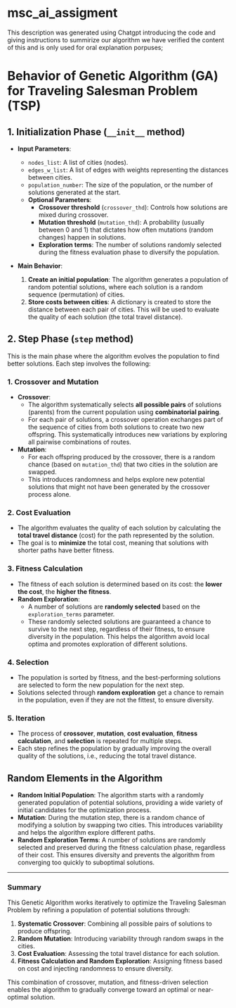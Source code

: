 # msc_ai_assigment

This description was generated using Chatgpt introducing the code and giving instructions to summirize our algorithm we have verified the content of this and is only used for oral explanation porpuses;

# Behavior of Genetic Algorithm (GA) for Traveling Salesman Problem (TSP)

## 1. **Initialization Phase** (`__init__` method)

- **Input Parameters**:
  - `nodes_list`: A list of cities (nodes).
  - `edges_w_list`: A list of edges with weights representing the distances between cities.
  - `population_number`: The size of the population, or the number of solutions generated at the start.
  - **Optional Parameters**:
    - **Crossover threshold** (`crossover_thd`): Controls how solutions are mixed during crossover.
    - **Mutation threshold** (`mutation_thd`): A probability (usually between 0 and 1) that dictates how often mutations (random changes) happen in solutions.
    - **Exploration terms**: The number of solutions randomly selected during the fitness evaluation phase to diversify the population.
  
- **Main Behavior**:
  1. **Create an initial population**: The algorithm generates a population of random potential solutions, where each solution is a random sequence (permutation) of cities.
  2. **Store costs between cities**: A dictionary is created to store the distance between each pair of cities. This will be used to evaluate the quality of each solution (the total travel distance).

## 2. **Step Phase** (`step` method)

This is the main phase where the algorithm evolves the population to find better solutions. Each step involves the following:

### 1. **Crossover and Mutation**
   - **Crossover**:
     - The algorithm systematically selects **all possible pairs** of solutions (parents) from the current population using **combinatorial pairing**.
     - For each pair of solutions, a crossover operation exchanges part of the sequence of cities from both solutions to create two new offspring. This systematically introduces new variations by exploring all pairwise combinations of routes.
   - **Mutation**:
     - For each offspring produced by the crossover, there is a random chance (based on `mutation_thd`) that two cities in the solution are swapped. 
     - This introduces randomness and helps explore new potential solutions that might not have been generated by the crossover process alone.

### 2. **Cost Evaluation**
   - The algorithm evaluates the quality of each solution by calculating the **total travel distance** (cost) for the path represented by the solution.
   - The goal is to **minimize** the total cost, meaning that solutions with shorter paths have better fitness.

### 3. **Fitness Calculation**
   - The fitness of each solution is determined based on its cost: the **lower the cost**, the **higher the fitness**.
   - **Random Exploration**:
     - A number of solutions are **randomly selected** based on the `exploration_terms` parameter.
     - These randomly selected solutions are guaranteed a chance to survive to the next step, regardless of their fitness, to ensure diversity in the population. This helps the algorithm avoid local optima and promotes exploration of different solutions.

### 4. **Selection**
   - The population is sorted by fitness, and the best-performing solutions are selected to form the new population for the next step.
   - Solutions selected through **random exploration** get a chance to remain in the population, even if they are not the fittest, to ensure diversity.

### 5. **Iteration**
   - The process of **crossover**, **mutation**, **cost evaluation**, **fitness calculation**, and **selection** is repeated for multiple steps.
   - Each step refines the population by gradually improving the overall quality of the solutions, i.e., reducing the total travel distance.

## Random Elements in the Algorithm
- **Random Initial Population**: The algorithm starts with a randomly generated population of potential solutions, providing a wide variety of initial candidates for the optimization process.
- **Mutation**: During the mutation step, there is a random chance of modifying a solution by swapping two cities. This introduces variability and helps the algorithm explore different paths.
- **Random Exploration Terms**: A number of solutions are randomly selected and preserved during the fitness calculation phase, regardless of their cost. This ensures diversity and prevents the algorithm from converging too quickly to suboptimal solutions.

---

### Summary
This Genetic Algorithm works iteratively to optimize the Traveling Salesman Problem by refining a population of potential solutions through:
1. **Systematic Crossover**: Combining all possible pairs of solutions to produce offspring.
2. **Random Mutation**: Introducing variability through random swaps in the cities.
3. **Cost Evaluation**: Assessing the total travel distance for each solution.
4. **Fitness Calculation and Random Exploration**: Assigning fitness based on cost and injecting randomness to ensure diversity.

This combination of crossover, mutation, and fitness-driven selection enables the algorithm to gradually converge toward an optimal or near-optimal solution.
